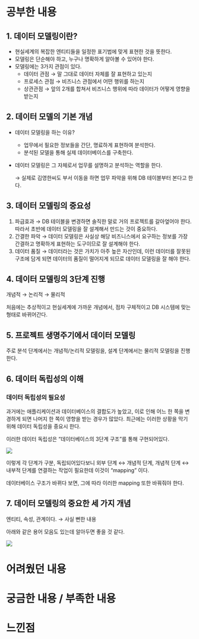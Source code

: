 # 공부한 내용


## 1. 데이터 모델링이란?

- 현실세계의 복잡한 엔티티들을 일정한 표기법에 맞게 표현한 것을 뜻한다.
- 모델링은 단순해야 하고, 누구나 명확하게 알아볼 수 있어야 한다.
- 모델링에는 3가지 관점이 있다.
    - 데이터 관점 → 말 그대로 데이터 자체를 잘 표현하고 있는지
    - 프로세스 관점 → 비즈니스 관점에서 어떤 행위를 하는지
    - 상관관점 → 앞의 2개를 합쳐서 비즈니스 행위에 따라 데이터가 어떻게 영향을 받는지

## 2.  데이터 모델의 기본 개념

- 데이터 모델링을 하는 이유?
    - 업무에서 필요한 정보들을 간단, 명료하게 표현하여 분석한다.
    - 분석된 모델을 통해 실제 데이터베이스를 구축한다.
- 데이터 모델링은 그 자체로서 업무를 설명하고 분석하는 역할을 한다.

  → 실제로 김영한씨도 부서 이동을 하면 업무 파악을 위해 DB 테이블부터 본다고 한다.


## 3. 데이터 모델링의 중요성

1. 파급효과 → DB 테이블을 변경하면 솔직한 말로 거의 프로젝트를 갈아엎어야 한다. 따라서 초반에 데이터 모델링을 잘 설계해서 만드는 것이 중요하다.
2. 간결한 파악 → 데이터 모델링은 사실상 해당 비즈니스에서 요구하는 정보를 가장 간결하고 명확하게 표현하는 도구이므로 잘 설계해야 한다.
3. 데이터 품질 → 데이터라는 것은 가치가 아주 높은 자산인데, 이런 데이터를 잘못된 구조에 담게 되면 데이터의 품질이 떨어지게 되므로 데이터 모델링을 잘 해야 한다.

## 4. 데이터 모델링의 3단계 진행

개념적 → 논리적 → 물리적

처음에는 추상적이고 현실세계에 가까운 개념에서, 점차 구체적이고 DB 시스템에 맞는 형태로 바뀌어간다.

## 5. 프로젝트 생명주기에서 데이터 모델링

주로 분석 단계에서는 개념적/논리적 모델링을, 설계 단계에서는 물리적 모델링을 진행한다.

## 6. 데이터 독립성의 이해

### 데이터 독립성의 필요성

과거에는 애플리케이션과 데이터베이스의 결합도가 높았고, 이로 인해 어느 한 쪽을 변경하게 되면 나머지 한 쪽이 영향을 받는 경우가 많았다. 최근에는 이러한 상황을 막기 위해 데이터 독립성을 중요시 한다.

이러한 데이터 독립성은 “데이터베이스의 3단계 구조”를 통해 구현되어있다.

![](https://dataonair.or.kr/publishing/img/knowledge/SQL_008.jpg)

이렇게 각 단계가 구분, 독립되어있다보니 외부 단계 ↔ 개념적 단계, 개념적 단계 ↔ 내부적 단계를 연결하는 작업이 필요한데 이것이 “mapping” 이다.

데이터베이스 구조가 바뀌다 보면, 그에 따라 이러한 mapping 또한 바꿔줘야 한다.

## 7. 데이터 모델링의 중요한 세 가지 개념

엔티티, 속성, 관계이다. → 사실 뻔한 내용

아래와 같은 용어 모음도 있는데 알아두면 좋을 것 같다.

![](https://dataonair.or.kr/publishing/img/knowledge/SQL_013.jpg)

# 어려웠던 내용


# 궁금한 내용 / 부족한 내용


# 느낀점
